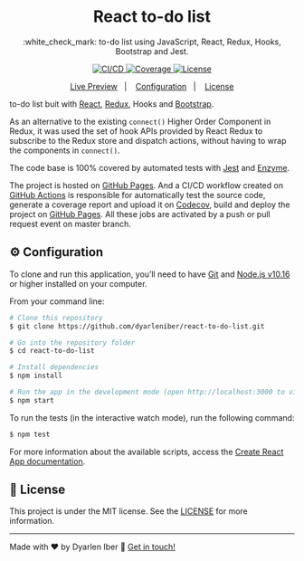 <h1 align="center">
  React to-do list
</h1>

<p align="center">
  :white_check_mark: to-do list using JavaScript, React, Redux, Hooks, Bootstrap and Jest.
</p>

<p align="center">
  <a href="https://github.com/dyarleniber/react-to-do-list/actions?query=workflow%3ACI%2FCD">
    <img alt="CI/CD" src="https://github.com/dyarleniber/react-to-do-list/workflows/CI/CD/badge.svg">
  </a>
  <a href="https://codecov.io/gh/dyarleniber/react-to-do-list">
    <img alt="Coverage" src="https://img.shields.io/codecov/c/github/dyarleniber/react-to-do-list">
  </a>
  <a href="https://github.com/dyarleniber/react-to-do-list/blob/master/LICENSE">
    <img alt="License" src="https://img.shields.io/github/license/dyarleniber/react-to-do-list">
  </a>
</p>

<p align="center">
  <a href="https://dyarleniber.github.io/react-to-do-list/">Live Preview</a>&nbsp;&nbsp;&nbsp;|&nbsp;&nbsp;&nbsp;
  <a href="#gear-configuration">Configuration</a>&nbsp;&nbsp;&nbsp;|&nbsp;&nbsp;&nbsp;
  <a href="#memo-license">License</a>
</p>

to-do list buit with [React](https://reactjs.org), [Redux](https://redux.js.org), Hooks and [Bootstrap](https://getbootstrap.com).

As an alternative to the existing `connect()` Higher Order Component in Redux, it was used the set of hook APIs provided by React Redux to subscribe to the Redux store and dispatch actions, without having to wrap the components in `connect()`.

The code base is 100% covered by automated tests with [Jest](https://jestjs.io) and [Enzyme](https://enzymejs.github.io/enzyme).

The project is hosted on [GitHub Pages](https://pages.github.com). And a CI/CD workflow created on [GitHub Actions](https://github.com/features/actions) is responsible for automatically test the source code, generate a coverage report and upload it on [Codecov](https://codecov.io), build and deploy the project on [GitHub Pages](https://pages.github.com). All these jobs are activated by a push or pull request event on master branch.

## :gear: Configuration

To clone and run this application, you’ll need to have [Git](https://git-scm.com) and [Node.js v10.16](https://nodejs.org) or higher installed on your computer.

From your command line:

```bash
# Clone this repository
$ git clone https://github.com/dyarleniber/react-to-do-list.git

# Go into the repository folder
$ cd react-to-do-list

# Install dependencies
$ npm install

# Run the app in the development mode (open http://localhost:3000 to view it in the browser)
$ npm start
```

To run the tests (in the interactive watch mode), run the following command:

```bash
$ npm test
```

For more information about the available scripts, access the [Create React App documentation](https://create-react-app.dev/docs/available-scripts/).

## :memo: License

This project is under the MIT license. See the [LICENSE](https://github.com/dyarleniber/react-to-do-list/blob/master/LICENSE) for more information.

---

Made with ♥ by Dyarlen Iber :wave: [Get in touch!](https://dyarleniber.com)
